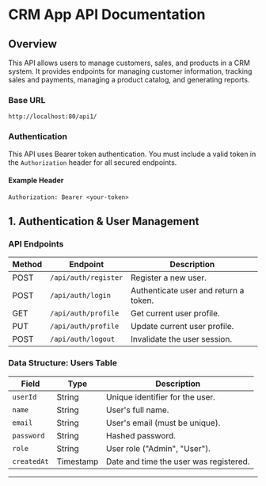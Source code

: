 # **CRM App API Documentation**

## **Overview**

This API allows users to manage customers, sales, and products in a CRM system. It provides endpoints for managing customer information, tracking sales and payments, managing a product catalog, and generating reports.

### **Base URL**

```
http://localhost:80/api1/
```

### **Authentication**

This API uses Bearer token authentication. You must include a valid token in the `Authorization` header for all secured endpoints.

#### **Example Header**

```
Authorization: Bearer <your-token>
```

## **1. Authentication & User Management**

### **API Endpoints**

| Method | Endpoint             | Description                           |
| ------ | -------------------- | ------------------------------------- |
| POST   | `/api/auth/register` | Register a new user.                  |
| POST   | `/api/auth/login`    | Authenticate user and return a token. |
| GET    | `/api/auth/profile`  | Get current user profile.             |
| PUT    | `/api/auth/profile`  | Update current user profile.          |
| POST   | `/api/auth/logout`   | Invalidate the user session.          |

### **Data Structure: Users Table**

| Field       | Type      | Description                            |
| ----------- | --------- | -------------------------------------- |
| `userId`    | String    | Unique identifier for the user.        |
| `name`      | String    | User's full name.                      |
| `email`     | String    | User's email (must be unique).         |
| `password`  | String    | Hashed password.                       |
| `role`      | String    | User role ("Admin", "User").           |
| `createdAt` | Timestamp | Date and time the user was registered. |

---
